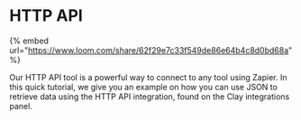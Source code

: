 # HTTP API

{% embed url="https://www.loom.com/share/62f29e7c33f549de86e64b4c8d0bd68a" %}

Our HTTP API tool is a powerful way to connect to any tool using Zapier. In this quick tutorial, we give you an example on how you can use JSON to retrieve data using the HTTP API integration, found on the Clay integrations panel. &#x20;
